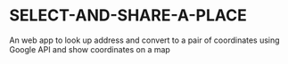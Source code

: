 # SELECT-AND-SHARE-A-PLACE
An web app to look up address and convert to a pair of coordinates using Google API and show coordinates on a map
